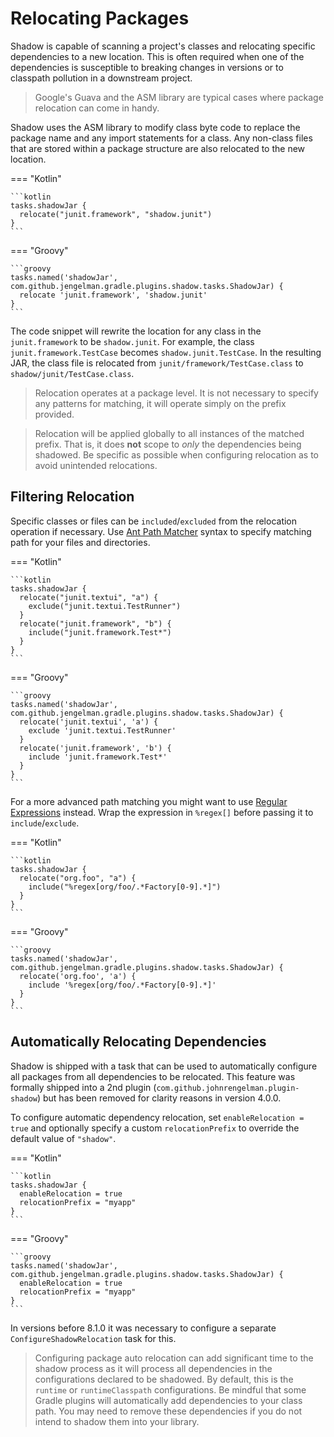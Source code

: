 # Relocating Packages

Shadow is capable of scanning a project's classes and relocating specific dependencies to a new location.
This is often required when one of the dependencies is susceptible to breaking changes in versions or
to classpath pollution in a downstream project.

> Google's Guava and the ASM library are typical cases where package relocation can come in handy.

Shadow uses the ASM library to modify class byte code to replace the package name and any import
statements for a class.
Any non-class files that are stored within a package structure are also relocated to the new location.

=== "Kotlin"

    ```kotlin
    tasks.shadowJar {
      relocate("junit.framework", "shadow.junit")
    }
    ```

=== "Groovy"

    ```groovy
    tasks.named('shadowJar', com.github.jengelman.gradle.plugins.shadow.tasks.ShadowJar) {
      relocate 'junit.framework', 'shadow.junit'
    }
    ```

The code snippet will rewrite the location for any class in the `junit.framework` to be `shadow.junit`.
For example, the class `junit.framework.TestCase` becomes `shadow.junit.TestCase`.
In the resulting JAR, the class file is relocated from `junit/framework/TestCase.class` to
`shadow/junit/TestCase.class`.

> Relocation operates at a package level.
It is not necessary to specify any patterns for matching, it will operate simply on the prefix
provided.

> Relocation will be applied globally to all instances of the matched prefix.
That is, it does **not** scope to _only_ the dependencies being shadowed.
Be specific as possible when configuring relocation as to avoid unintended relocations.

## Filtering Relocation

Specific classes or files can be `included`/`excluded` from the relocation operation if necessary. Use
[Ant Path Matcher](https://docs.spring.io/spring/docs/current/javadoc-api/org/springframework/util/AntPathMatcher.html) 
syntax to specify matching path for your files and directories.

=== "Kotlin"

    ```kotlin
    tasks.shadowJar {
      relocate("junit.textui", "a") {
        exclude("junit.textui.TestRunner")
      }
      relocate("junit.framework", "b") {
        include("junit.framework.Test*")
      }
    }
    ```

=== "Groovy"

    ```groovy
    tasks.named('shadowJar', com.github.jengelman.gradle.plugins.shadow.tasks.ShadowJar) {
      relocate('junit.textui', 'a') {
        exclude 'junit.textui.TestRunner'
      }
      relocate('junit.framework', 'b') {
        include 'junit.framework.Test*'
      }
    }
    ```

For a more advanced path matching you might want to use [Regular Expressions](https://regexr.com/) instead. Wrap the expression in `%regex[]` before
passing it to `include`/`exclude`.

=== "Kotlin"

    ```kotlin
    tasks.shadowJar {
      relocate("org.foo", "a") {
        include("%regex[org/foo/.*Factory[0-9].*]")
      }
    }
    ```

=== "Groovy"

    ```groovy
    tasks.named('shadowJar', com.github.jengelman.gradle.plugins.shadow.tasks.ShadowJar) {
      relocate('org.foo', 'a') {
        include '%regex[org/foo/.*Factory[0-9].*]'
      }
    }
    ```

## Automatically Relocating Dependencies

Shadow is shipped with a task that can be used to automatically configure all packages from all dependencies to be relocated.
This feature was formally shipped into a 2nd plugin (`com.github.johnrengelman.plugin-shadow`) but has been
removed for clarity reasons in version 4.0.0.

To configure automatic dependency relocation, set `enableRelocation = true` and optionally specify a custom
`relocationPrefix` to override the default value of `"shadow"`.

=== "Kotlin"

    ```kotlin
    tasks.shadowJar {
      enableRelocation = true
      relocationPrefix = "myapp"
    }
    ```

=== "Groovy"

    ```groovy
    tasks.named('shadowJar', com.github.jengelman.gradle.plugins.shadow.tasks.ShadowJar) {
      enableRelocation = true
      relocationPrefix = "myapp"
    }
    ```

In versions before 8.1.0 it was necessary to configure a separate `ConfigureShadowRelocation` task for this.

> Configuring package auto relocation can add significant time to the shadow process as it will process all dependencies
in the configurations declared to be shadowed. By default, this is the `runtime` or `runtimeClasspath` configurations.
Be mindful that some Gradle plugins will automatically add dependencies to your class path. You may need to remove these 
dependencies if you do not intend to shadow them into your library.
